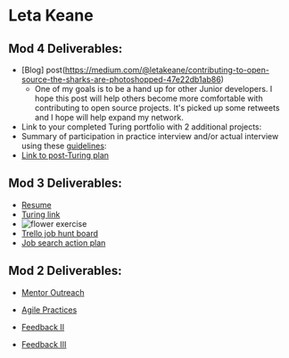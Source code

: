 # Leta Keane

## Mod 4 Deliverables:
* [Blog] post(https://medium.com/@letakeane/contributing-to-open-source-the-sharks-are-photoshopped-47e22db1ab86)
   - One of my goals is to be a hand up for other Junior developers. I hope this post will help others become more comfortable with contributing to open source projects. It's picked up some retweets and I hope will help expand my network.
* Link to your completed Turing portfolio with 2 additional projects: 
* Summary of participation in practice interview and/or actual interview using these [guidelines](https://github.com/turingschool/career-development-curriculum/blob/master/module_four/interview_practice_reflection_guidelines.md):
* [Link to post-Turing plan](https://gist.github.com/letakeane/4b900a0b6bb68c04aa69d0239e60d375)

## Mod 3 Deliverables:

* [Resume](https://www.canva.com/design/DACUfYb4onE/vOIKUVmmC6BdZxbrF5JwAw/view?utm_content=DACUfYb4onE&utm_campaign=designshare&utm_medium=link&utm_source=sharebutton) 
* [Turing link](https://www.turing.io/alumni/leta-keane)
* ![flower exercise](http://i.imgur.com/QHOUGYA.png)
* [Trello job hunt board](https://trello.com/b/2REpH4Xh/job-hunt)
* [Job search action plan](https://gist.github.com/letakeane/315709e2cdde79210a2cb476d9d33acd)

## Mod 2 Deliverables:
* [Mentor Outreach](https://gist.github.com/letakeane/7c39564df8d4891f9e909c12ce8a54bd)

* [Agile Practices](https://gist.github.com/letakeane/82856219d67f4ec3603e3eea91afdd6d)

* [Feedback II](https://gist.github.com/letakeane/5cc89bd176fe629da3a3a32a5a16d4a3)

* [Feedback III](https://gist.github.com/letakeane/34c5396fca343d3d3a3afb0523cf57ac)
